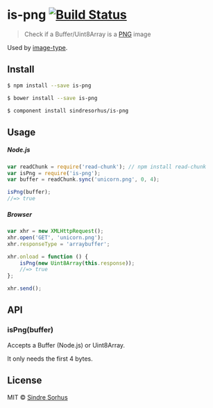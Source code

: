 # is-png [![Build Status](https://travis-ci.org/sindresorhus/is-png.svg?branch=master)](https://travis-ci.org/sindresorhus/is-png)

> Check if a Buffer/Uint8Array is a [PNG](http://en.wikipedia.org/wiki/Portable_Network_Graphics) image

Used by [image-type](https://github.com/sindresorhus/image-type).


## Install

```sh
$ npm install --save is-png
```

```sh
$ bower install --save is-png
```

```sh
$ component install sindresorhus/is-png
```


## Usage

##### Node.js

```js
var readChunk = require('read-chunk'); // npm install read-chunk
var isPng = require('is-png');
var buffer = readChunk.sync('unicorn.png', 0, 4);

isPng(buffer);
//=> true
```

##### Browser

```js
var xhr = new XMLHttpRequest();
xhr.open('GET', 'unicorn.png');
xhr.responseType = 'arraybuffer';

xhr.onload = function () {
	isPng(new Uint8Array(this.response));
	//=> true
};

xhr.send();
```


## API

### isPng(buffer)

Accepts a Buffer (Node.js) or Uint8Array.

It only needs the first 4 bytes.


## License

MIT © [Sindre Sorhus](http://sindresorhus.com)

